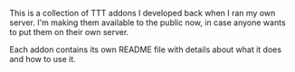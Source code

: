 This is a collection of TTT addons I developed back when I ran my own server. I'm making them available to the public
now, in case anyone wants to put them on their own server.

Each addon contains its own README file with details about what it does and how to use it.
